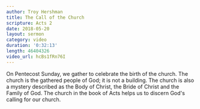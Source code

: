```yaml
---
author: Troy Hershman
title: The Call of the Church
scripture: Acts 2
date: 2018-05-20
layout: sermon
category: video
duration: '0:32:13' 
length: 46404326
video_url: hcBs1fRn76I
---
```



On Pentecost Sunday, we gather to celebrate the birth of the church. The church is the gathered people of God; it is not a building. The church is also a mystery described as the Body of Christ, the Bride of Christ and the Family of God. The church in the book of Acts helps us to discern God's calling for our church.
